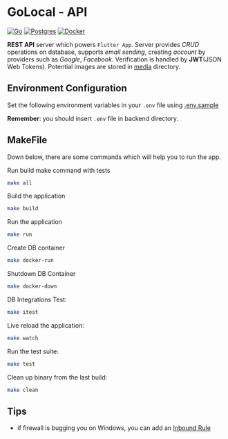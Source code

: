 # GoLocal - API

[![Go](https://img.shields.io/badge/Go-00ADD8?style=for-the-badge&logo=go&logoColor=white)](/backend/)
[![Postgres](https://img.shields.io/badge/PostgreSQL-316192?style=for-the-badge&logo=postgresql&logoColor=white)](/backend/internal/database/database.go)
[![Docker](https://img.shields.io/badge/docker-%230db7ed.svg?style=for-the-badge&logo=docker&logoColor=white)](/backend/docker-compose.yml)

**REST API** server which powers `Flutter App`. Server provides _CRUD_ operations on database, supports _email sending_, creating _account_ by providers such as _Google_, _Facebook_. Verification is handled by **JWT**(JSON Web Tokens). Potential images are stored in [media](/backend/media/) directory.

## Environment Configuration

Set the following environment variables in your `.env` file using [.env.sample](/backend/.env.sample)

**Remember**: you should insert `.env` file in backend directory.

## MakeFile

Down below, there are some commands which will help you to run the app.

Run build make command with tests

```bash
make all
```

Build the application

```bash
make build
```

Run the application

```bash
make run
```

Create DB container

```bash
make docker-run
```

Shutdown DB Container

```bash
make docker-down
```

DB Integrations Test:

```bash
make itest
```

Live reload the application:

```bash
make watch
```

Run the test suite:

```bash
make test
```

Clean up binary from the last build:

```bash
make clean
```

## Tips

- if firewall is bugging you on Windows, you can add an [Inbound Rule](https://stackoverflow.com/a/65393403)
